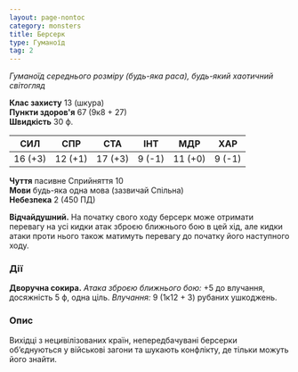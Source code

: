 ```yaml
---
layout: page-nontoc
category: monsters
title: Берсерк
type: Гуманоїд
tag: 2
---
```


_Гуманоїд середнього розміру (будь-яка раса), будь-який хаотичний світогляд_

**Клас захисту** 13 (шкура)    
**Пункти здоров'я** 67 (9к8 + 27)    
**Швидкість** 30 ф.

| СИЛ     | СПР     | СТА     | ІНТ    | МДР     | ХАР    |
| ------- | ------- | ------- | ------ | ------- | ------ |
| 16 (+3) | 12 (+1) | 17 (+3) | 9 (-1) | 11 (+0) | 9 (-1) |

**Чуття** пасивне Сприйняття 10    
**Мови** будь-яка одна мова (зазвичай Спільна)    
**Небезпека** 2 (450 ПД)

**Відчайдушний.** На початку свого ходу берсерк може отримати перевагу на усі кидки атак зброєю ближнього бою в цей хід, але кидки атаки проти нього також матимуть перевагу до початку його наступного ходу.

### Дії
**Дворучна сокира.** _Атака зброєю ближнього бою:_ +5 до влучання, досяжність 5 ф, одна ціль. _Влучання:_ 9 (1к12 + 3) рубаних ушкоджень.

### Опис
Вихідці з нецивілізованих країн, непередбачувані берсерки об’єднуються у військові загони та шукають конфлікту, де тільки можуть його знайти. 